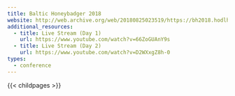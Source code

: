 ```yaml
---
title: Baltic Honeybadger 2018
website: http://web.archive.org/web/20180825023519/https://bh2018.hodlhodl.com/
additional_resources:
  - title: Live Stream (Day 1)
    url: https://www.youtube.com/watch?v=66ZoGUAnY9s
  - title: Live Stream (Day 2)
    url: https://www.youtube.com/watch?v=D2WXxgZ8h-0
types:
  - conference
---
```

{{< childpages >}}
